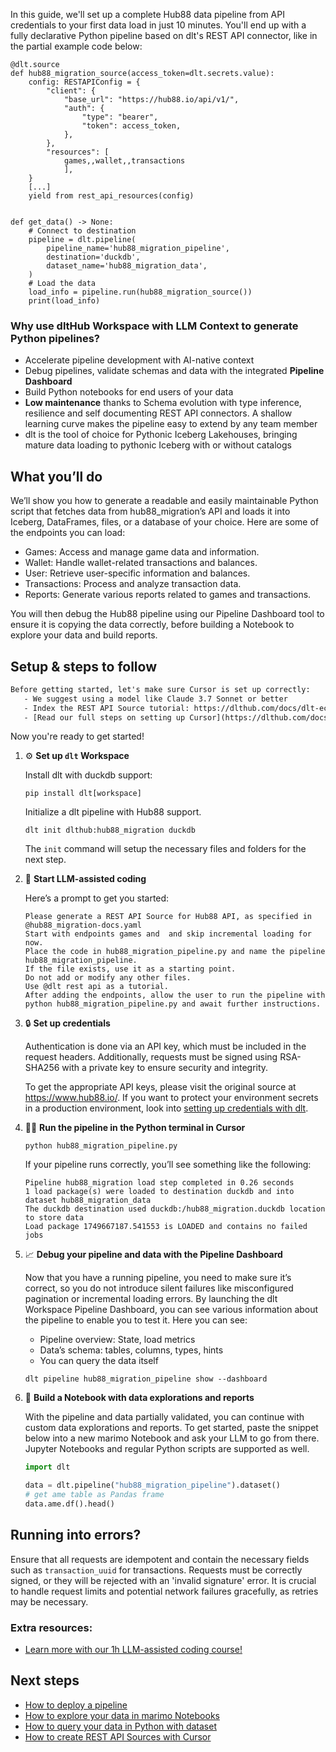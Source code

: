 In this guide, we'll set up a complete Hub88 data pipeline from API credentials to your first data load in just 10 minutes. You'll end up with a fully declarative Python pipeline based on dlt's REST API connector, like in the partial example code below:

```python-outcome
@dlt.source
def hub88_migration_source(access_token=dlt.secrets.value):
    config: RESTAPIConfig = {
        "client": {
            "base_url": "https://hub88.io/api/v1/",
            "auth": {
                "type": "bearer",
                "token": access_token,
            },
        },
        "resources": [
            games,,wallet,,transactions
            ],
    }
    [...]
    yield from rest_api_resources(config)


def get_data() -> None:
    # Connect to destination
    pipeline = dlt.pipeline(
        pipeline_name='hub88_migration_pipeline',
        destination='duckdb',
        dataset_name='hub88_migration_data', 
    )
    # Load the data
    load_info = pipeline.run(hub88_migration_source())
    print(load_info) 
```

### Why use dltHub Workspace with LLM Context to generate Python pipelines?

- Accelerate pipeline development with AI-native context
- Debug pipelines, validate schemas and data with the integrated **Pipeline Dashboard**
- Build Python notebooks for end users of your data
- **Low maintenance** thanks to Schema evolution with type inference, resilience and self documenting REST API connectors. A shallow learning curve makes the pipeline easy to extend by any team member
- dlt is the tool of choice for Pythonic Iceberg Lakehouses, bringing mature data loading to pythonic Iceberg with or without catalogs

## What you’ll do

We’ll show you how to generate a readable and easily maintainable Python script that fetches data from hub88_migration’s API and loads it into Iceberg, DataFrames, files, or a database of your choice. Here are some of the endpoints you can load:

- Games: Access and manage game data and information.
- Wallet: Handle wallet-related transactions and balances.
- User: Retrieve user-specific information and balances.
- Transactions: Process and analyze transaction data.
- Reports: Generate various reports related to games and transactions.

You will then debug the Hub88 pipeline using our Pipeline Dashboard tool to ensure it is copying the data correctly, before building a Notebook to explore your data and build reports.

## Setup & steps to follow

```default
Before getting started, let's make sure Cursor is set up correctly:
   - We suggest using a model like Claude 3.7 Sonnet or better
   - Index the REST API Source tutorial: https://dlthub.com/docs/dlt-ecosystem/verified-sources/rest_api/ and add it to context as **@dlt rest api**
   - [Read our full steps on setting up Cursor](https://dlthub.com/docs/dlt-ecosystem/llm-tooling/cursor-restapi#23-configuring-cursor-with-documentation)
```

Now you're ready to get started!

1. ⚙️ **Set up `dlt` Workspace**
    
    Install dlt with duckdb support:
    ```shell
    pip install dlt[workspace]
    ```

    Initialize a dlt pipeline with Hub88 support.
    ```shell
    dlt init dlthub:hub88_migration duckdb
    ```

    The `init` command will setup the necessary files and folders for the next step.
    
2. 🤠 **Start LLM-assisted coding**
    
    Here’s a prompt to get you started:
    
    ```prompt
    Please generate a REST API Source for Hub88 API, as specified in @hub88_migration-docs.yaml 
    Start with endpoints games and  and skip incremental loading for now. 
    Place the code in hub88_migration_pipeline.py and name the pipeline hub88_migration_pipeline. 
    If the file exists, use it as a starting point. 
    Do not add or modify any other files. 
    Use @dlt rest api as a tutorial. 
    After adding the endpoints, allow the user to run the pipeline with python hub88_migration_pipeline.py and await further instructions.
    ```

    
3. 🔒 **Set up credentials** 
    
    Authentication is done via an API key, which must be included in the request headers. Additionally, requests must be signed using RSA-SHA256 with a private key to ensure security and integrity.
    
    To get the appropriate API keys, please visit the original source at https://www.hub88.io/.
    If you want to protect your environment secrets in a production environment, look into [setting up credentials with dlt](https://dlthub.com/docs/walkthroughs/add_credentials).
    
4. 🏃‍♀️ **Run the pipeline in the Python terminal in Cursor**
    
    ```shell
    python hub88_migration_pipeline.py
    ```
    
    If your pipeline runs correctly, you’ll see something like the following:
    
    ```shell
    Pipeline hub88_migration load step completed in 0.26 seconds
    1 load package(s) were loaded to destination duckdb and into dataset hub88_migration_data
    The duckdb destination used duckdb:/hub88_migration.duckdb location to store data
    Load package 1749667187.541553 is LOADED and contains no failed jobs
    ```
    
5. 📈 **Debug your pipeline and data with the Pipeline Dashboard**

    Now that you have a running pipeline, you need to make sure it’s correct, so you do not introduce silent failures like misconfigured pagination or incremental loading errors. By launching the dlt Workspace Pipeline Dashboard, you can see various information about the pipeline to enable you to test it. Here you can see:
    - Pipeline overview: State, load metrics
    - Data’s schema: tables, columns, types, hints
    - You can query the data itself
    
    ```shell
    dlt pipeline hub88_migration_pipeline show --dashboard
    ```
    
6. 🐍 **Build a Notebook with data explorations and reports**

    With the pipeline and data partially validated, you can continue with custom data explorations and reports. To get started, paste the snippet below into a new marimo Notebook and ask your LLM to go from there. Jupyter Notebooks and regular Python scripts are supported as well.

    
    ```python
    import dlt

   data = dlt.pipeline("hub88_migration_pipeline").dataset()
   # get ame table as Pandas frame
   data.ame.df().head()
    ```

## Running into errors?

Ensure that all requests are idempotent and contain the necessary fields such as `transaction_uuid` for transactions. Requests must be correctly signed, or they will be rejected with an 'invalid signature' error. It is crucial to handle request limits and potential network failures gracefully, as retries may be necessary.

### Extra resources:

- [Learn more with our 1h LLM-assisted coding course!](https://www.youtube.com/watch?v=GGid70rnJuM)

## Next steps

- [How to deploy a pipeline](https://dlthub.com/docs/walkthroughs/deploy-a-pipeline)
- [How to explore your data in marimo Notebooks](https://dlthub.com/docs/general-usage/dataset-access/marimo)
- [How to query your data in Python with dataset](https://dlthub.com/docs/general-usage/dataset-access/dataset)
- [How to create REST API Sources with Cursor](https://dlthub.com/docs/dlt-ecosystem/llm-tooling/cursor-restapi)